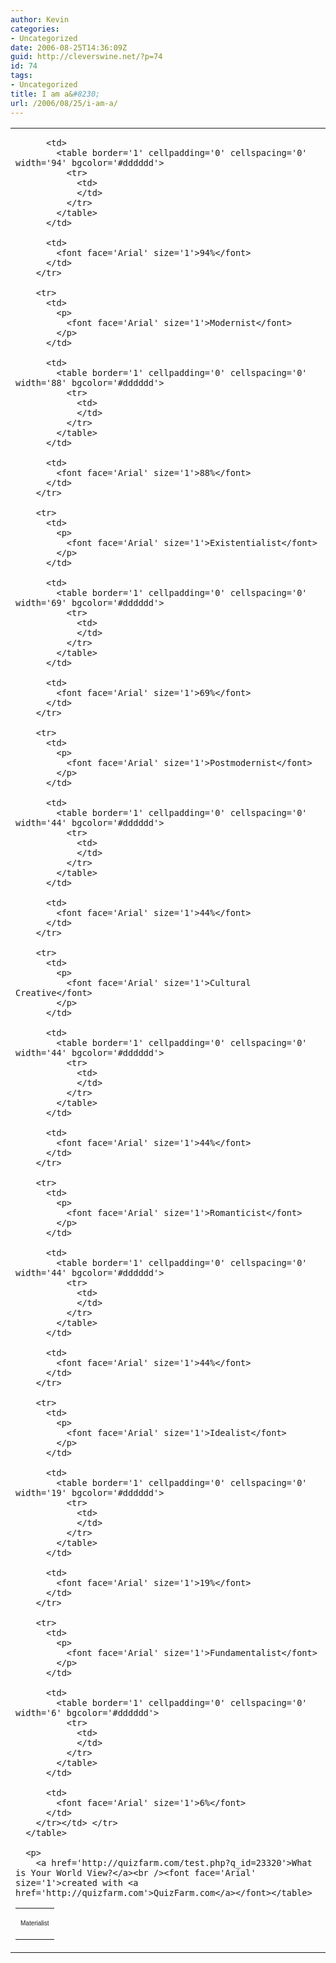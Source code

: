 ```yaml
---
author: Kevin
categories:
- Uncategorized
date: 2006-08-25T14:36:09Z
guid: http://cleverswine.net/?p=74
id: 74
tags:
- Uncategorized
title: I am a&#8230;
url: /2006/08/25/i-am-a/
---
```


<table border='0' cellpadding='0' cellspacing='0' width='300'>
  <tr>
    <td>
      <table border='0' width='300' cellspacing='0' cellpadding='0'>
        <tr>
          <td>
            <p>
              <font face='Arial' size='1'>Materialist</font>
            </p>
          </td>
          
          <td>
            <table border='1' cellpadding='0' cellspacing='0' width='94' bgcolor='#dddddd'>
              <tr>
                <td>
                </td>
              </tr>
            </table>
          </td>
          
          <td>
            <font face='Arial' size='1'>94%</font>
          </td>
        </tr>
        
        <tr>
          <td>
            <p>
              <font face='Arial' size='1'>Modernist</font>
            </p>
          </td>
          
          <td>
            <table border='1' cellpadding='0' cellspacing='0' width='88' bgcolor='#dddddd'>
              <tr>
                <td>
                </td>
              </tr>
            </table>
          </td>
          
          <td>
            <font face='Arial' size='1'>88%</font>
          </td>
        </tr>
        
        <tr>
          <td>
            <p>
              <font face='Arial' size='1'>Existentialist</font>
            </p>
          </td>
          
          <td>
            <table border='1' cellpadding='0' cellspacing='0' width='69' bgcolor='#dddddd'>
              <tr>
                <td>
                </td>
              </tr>
            </table>
          </td>
          
          <td>
            <font face='Arial' size='1'>69%</font>
          </td>
        </tr>
        
        <tr>
          <td>
            <p>
              <font face='Arial' size='1'>Postmodernist</font>
            </p>
          </td>
          
          <td>
            <table border='1' cellpadding='0' cellspacing='0' width='44' bgcolor='#dddddd'>
              <tr>
                <td>
                </td>
              </tr>
            </table>
          </td>
          
          <td>
            <font face='Arial' size='1'>44%</font>
          </td>
        </tr>
        
        <tr>
          <td>
            <p>
              <font face='Arial' size='1'>Cultural Creative</font>
            </p>
          </td>
          
          <td>
            <table border='1' cellpadding='0' cellspacing='0' width='44' bgcolor='#dddddd'>
              <tr>
                <td>
                </td>
              </tr>
            </table>
          </td>
          
          <td>
            <font face='Arial' size='1'>44%</font>
          </td>
        </tr>
        
        <tr>
          <td>
            <p>
              <font face='Arial' size='1'>Romanticist</font>
            </p>
          </td>
          
          <td>
            <table border='1' cellpadding='0' cellspacing='0' width='44' bgcolor='#dddddd'>
              <tr>
                <td>
                </td>
              </tr>
            </table>
          </td>
          
          <td>
            <font face='Arial' size='1'>44%</font>
          </td>
        </tr>
        
        <tr>
          <td>
            <p>
              <font face='Arial' size='1'>Idealist</font>
            </p>
          </td>
          
          <td>
            <table border='1' cellpadding='0' cellspacing='0' width='19' bgcolor='#dddddd'>
              <tr>
                <td>
                </td>
              </tr>
            </table>
          </td>
          
          <td>
            <font face='Arial' size='1'>19%</font>
          </td>
        </tr>
        
        <tr>
          <td>
            <p>
              <font face='Arial' size='1'>Fundamentalist</font>
            </p>
          </td>
          
          <td>
            <table border='1' cellpadding='0' cellspacing='0' width='6' bgcolor='#dddddd'>
              <tr>
                <td>
                </td>
              </tr>
            </table>
          </td>
          
          <td>
            <font face='Arial' size='1'>6%</font>
          </td>
        </tr></td> </tr>
      </table>
      
      <p>
        <a href='http://quizfarm.com/test.php?q_id=23320'>What is Your World View?</a><br /><font face='Arial' size='1'>created with <a href='http://quizfarm.com'>QuizFarm.com</a></font></table>
